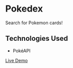 # Pokedex

Search for Pokemon cards!

## Technologies Used
- PokéAPI

<a href="https://rishi1011.github.io/pokedex/">Live Demo</a>